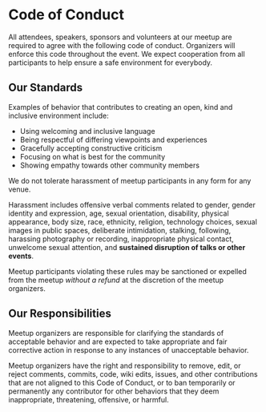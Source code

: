 # Code of Conduct

All attendees, speakers, sponsors and volunteers at our meetup are required to agree with the following code of conduct. Organizers will enforce this code throughout the event. We expect cooperation from all participants to help ensure a safe environment for everybody.

## Our Standards

Examples of behavior that contributes to creating an open, kind and inclusive environment include:

- Using welcoming and inclusive language
- Being respectful of differing viewpoints and experiences
- Gracefully accepting constructive criticism
- Focusing on what is best for the community
- Showing empathy towards other community members

We do not tolerate harassment of meetup participants in any form for any venue. 

Harassment includes offensive verbal comments related to gender, gender identity and expression, age, sexual orientation, disability, physical appearance, body size, race, ethnicity, religion, technology choices, sexual images in public spaces, deliberate intimidation, stalking, following, harassing photography or recording, inappropriate physical contact, unwelcome sexual attention, and **sustained disruption of talks or other events**. 

Meetup participants violating these rules may be sanctioned or expelled from the meetup *without a refund* at the discretion of the meetup organizers.

## Our Responsibilities

Meetup organizers are responsible for clarifying the standards of acceptable behavior and are expected to take appropriate and fair corrective action in response to any instances of unacceptable behavior.

Meetup organizers have the right and responsibility to remove, edit, or reject comments, commits, code, wiki edits, issues, and other contributions that are not aligned to this Code of Conduct, or to ban temporarily or permanently any contributor for other behaviors that they deem inappropriate, threatening, offensive, or harmful.

